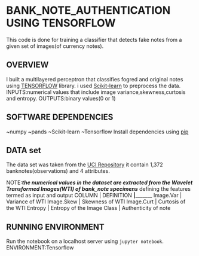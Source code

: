 # BANK_NOTE_AUTHENTICATION USING TENSORFLOW
This code is done for training a classifier that detects fake notes from a given set of images(of currency notes).


## OVERVIEW

I built a multilayered perceptron that classifies fogred and original notes using <a 
href='https://www.tensorflow.org/'>TENSORFLOW</a> library.
i used <a href='http://scikit-learn.org/stable/'>Scikit-learn</a> to preprocess the data.
INPUTS:numerical values that include image variance,skewness,curtosis and entropy.
OUTPUTS:binary values(0 or 1) 


## SOFTWARE DEPENDENCIES

~numpy
~pands
~Scikit-learn
~Tensorflow
 Install dependencies using <a href='https://pip.pypa.io/en/stable/'>pip</a>

## DATA set

The data set was taken from the <a href='https://archive.ics.uci.edu/ml/datasets/banknote+authentication'>UCI Repository</a>
it contain 1,372 banknotes(observations) and 4 attributes.

NOTE:***the numerical values in the dataset are extracted from the Wavelet Transformed Images(WTI) of bank_note specimens***
defining the features termed as input and output 
        COLUMN     |      DEFINITION
 __________________|_________________________
   Image.Var       |     Variance of WTI
   Image.Skew      |     Skewness of WTI
   Image.Curt      |      Curtosis of the WTI
   Entropy         |      Entropy of the Image
   Class           |      Authenticity of note
 
 ## RUNNING ENVIRONMENT
 Run the notebook on a localhost server using `jupyter notebook`.
 ENVIRONMENT:Tensorflow
